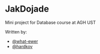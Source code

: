 # JakDojade

Mini project for Database course at AGH UST

Written by:
- [@what-ewer](https://github.com/what-ewer)
- [@hardkov](https://github.com/hardkov)